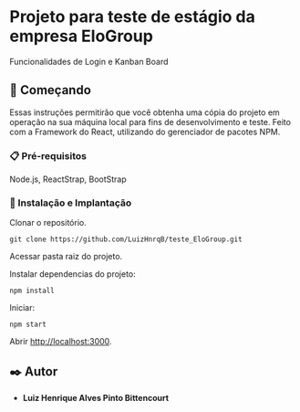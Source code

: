 # Projeto para teste de estágio da empresa EloGroup

Funcionalidades de Login e Kanban Board

## 🚀 Começando

Essas instruções permitirão que você obtenha uma cópia do projeto em operação na sua máquina local para fins de desenvolvimento e teste.
Feito com a Framework do React, utilizando do gerenciador de pacotes NPM.

### 📋 Pré-requisitos
Node.js, ReactStrap, BootStrap

### 🔧 Instalação e Implantação

Clonar o repositório.
```
git clone https://github.com/LuizHnrqB/teste_EloGroup.git
```
Acessar pasta raiz do projeto.

Instalar dependencias do projeto:

```
npm install
```

Iniciar:

```
npm start
```

Abrir [http://localhost:3000](http://localhost:3000).


## ✒️ Autor

* **Luiz Henrique Alves Pinto Bittencourt**




